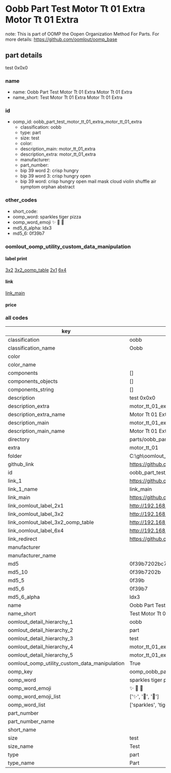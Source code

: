 # Oobb Part Test Motor Tt 01 Extra Motor Tt 01 Extra  

note: This is part of OOMP the Oopen Organization Method For Parts. For more details: https://github.com/oomlout/oomp_base

##  part details
  



test 0x0x0



### name
* name: Oobb Part Test Motor Tt 01 Extra Motor Tt 01 Extra
* name_short: Test Motor Tt 01 Extra Motor Tt 01 Extra
### id
* oomp_id: oobb_part_test_motor_tt_01_extra_motor_tt_01_extra
  * classification: oobb
  * type: part
  * size: test
  * color: 
  * description_main: motor_tt_01_extra
  * description_extra: motor_tt_01_extra
  * manufacturer: 
  * part_number: 
  * bip 39 word 2: crisp hungry
  * bip 39 word 3: crisp hungry open
  * bip 39 word: crisp hungry open mail mask cloud violin shuffle air symptom orphan abstract

### other_codes
* short_code: 
* oomp_word: sparkles tiger pizza
* oomp_word_emoji :sparkles: :tiger: :pizza:
* md5_6_alpha: ldx3
* md5_6: 0f39b7






### oomlout_oomp_utility_custom_data_manipulation
#### label print
[3x2](http://192.168.1.245:1112/?label=oomp%20ldx3)
[3x2_oomp_table](http://192.168.1.108:1112/?label=oomp%20ldx3)
[2x1](http://192.168.1.242:1112/?label=oomp%20ldx3)
[6x4](http://192.168.1.55:1112/?label=oomp%20ldx3)    

#### link

[link_main](https://github.com/oomlout/oomlout_oobb_version_4_generated_parts/tree/main/navigation_oomp/oobb/part/test/motor_tt_01_extra/motor_tt_01_extra/part)                              

#### price







### all codes 
| key | value |  
| --- | --- |  
| classification | oobb |  
| classification_name | Oobb |  
| color |  |  
| color_name |  |  
| components | [] |  
| components_objects | [] |  
| components_string | [] |  
| description | test 0x0x0 |  
| description_extra | motor_tt_01_extra |  
| description_extra_name | Motor Tt 01 Extra |  
| description_main | motor_tt_01_extra |  
| description_main_name | Motor Tt 01 Extra |  
| directory | parts/oobb_part_test_motor_tt_01_extra_motor_tt_01_extra |  
| extra | motor_tt_01 |  
| folder | C:\gh\oomlout_oobb_version_4_generated_parts\parts\oobb_part_test_motor_tt_01_extra_motor_tt_01_extra |  
| github_link | https://github.com/oomlout/oomlout_oomp_part_src/tree/main/parts/oobb_part_test_motor_tt_01_extra_motor_tt_01_extra |  
| id | oobb_part_test_motor_tt_01_extra_motor_tt_01_extra |  
| link_1 | https://github.com/oomlout/oomlout_oobb_version_4_generated_parts/tree/main/navigation_oomp/oobb/part/test/motor_tt_01_extra/motor_tt_01_extra/part |  
| link_1_name | link_main |  
| link_main | https://github.com/oomlout/oomlout_oobb_version_4_generated_parts/tree/main/navigation_oomp/oobb/part/test/motor_tt_01_extra/motor_tt_01_extra/part |  
| link_oomlout_label_2x1 | http://192.168.1.242:1112/?label=oomp%20ldx3 |  
| link_oomlout_label_3x2 | http://192.168.1.245:1112/?label=oomp%20ldx3 |  
| link_oomlout_label_3x2_oomp_table | http://192.168.1.108:1112/?label=oomp%20ldx3 |  
| link_oomlout_label_6x4 | http://192.168.1.55:1112/?label=oomp%20ldx3 |  
| link_redirect | https://github.com/oomlout/oomlout_oobb_version_4_generated_parts/tree/main/parts/oobb_test_ex_motor_tt_01 |  
| manufacturer |  |  
| manufacturer_name |  |  
| md5 | 0f39b7202bc77e88afc43863365bd19d |  
| md5_10 | 0f39b7202b |  
| md5_5 | 0f39b |  
| md5_6 | 0f39b7 |  
| md5_6_alpha | ldx3 |  
| name | Oobb Part Test Motor Tt 01 Extra Motor Tt 01 Extra |  
| name_short | Test Motor Tt 01 Extra Motor Tt 01 Extra |  
| oomlout_detail_hierarchy_1 | oobb |  
| oomlout_detail_hierarchy_2 | part |  
| oomlout_detail_hierarchy_3 | test |  
| oomlout_detail_hierarchy_4 | motor_tt_01_extra |  
| oomlout_detail_hierarchy_5 | motor_tt_01_extra |  
| oomlout_oomp_utility_custom_data_manipulation | True |  
| oomp_key | oomp_oobb_part_test_motor_tt_01_extra_motor_tt_01_extra |  
| oomp_word | sparkles tiger pizza |  
| oomp_word_emoji | :sparkles: :tiger: :pizza: |  
| oomp_word_emoji_list | [':sparkles:', ':tiger:', ':pizza:'] |  
| oomp_word_list | ['sparkles', 'tiger', 'pizza'] |  
| part_number |  |  
| part_number_name |  |  
| short_name |  |  
| size | test |  
| size_name | Test |  
| type | part |  
| type_name | Part |  
